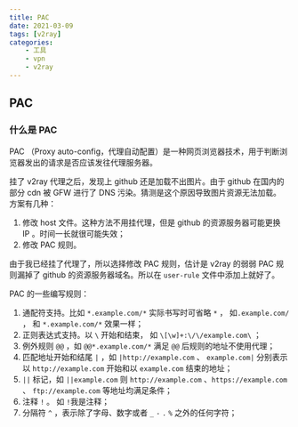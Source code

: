 ```yaml
---
title: PAC
date: 2021-03-09
tags: [v2ray]
categories: 
    - 工具
    - vpn
    - v2ray
---
```


<style>
.center {
width: auto;
display: table;
margin - left: auto;
margin - right: auto;
}
// 图片居中
img {
position: relative;
left: 50%;
transform: translateX(-50%);
}
</style>

## PAC

### 什么是 PAC

PAC （Proxy auto-config，代理自动配置）是一种网页浏览器技术，用于判断浏览器发出的请求是否应该发往代理服务器。

挂了 v2ray 代理之后，发现上 github 还是加载不出图片。由于 github 在国内的部分 cdn 被 GFW 进行了 DNS 污染。猜测是这个原因导致图片资源无法加载。
方案有几种：

1. 修改 host 文件。这种方法不用挂代理，但是 github 的资源服务器可能更换 IP 。时间一长就很可能失效；
2. 修改 PAC 规则。

由于我已经挂了代理了，所以选择修改 PAC 规则，估计是 v2ray 的弱弱 PAC 规则漏掉了 github 的资源服务器域名。所以在 `user-rule` 文件中添加上就好了。

PAC 的一些编写规则：

1. 通配符支持。比如 `*.example.com/*` 实际书写时可省略 `*` ， 如`.example.com/` ， 和 `*.example.com/*` 效果一样；
2. 正则表达式支持。以 `\` 开始和结束， 如 `\[\w]+:\/\/example.com\` ；
3. 例外规则 `@@` ，如 `@@*.example.com/*` 满足 `@@` 后规则的地址不使用代理；
4. 匹配地址开始和结尾 `|` ，如 `|http://example.com` 、 `example.com|` 分别表示以 `http://example.com` 开始和以 `example.com` 结束的地址；
5. `||` 标记，如 `||example.com` 则 `http://example.com` 、`https://example.com` 、 `ftp://example.com` 等地址均满足条件；
6. 注释 `!` 。 如 `!`我是注释；
7. 分隔符 `^` ，表示除了字母、数字或者 `_` `-` `.` `%` 之外的任何字符；

